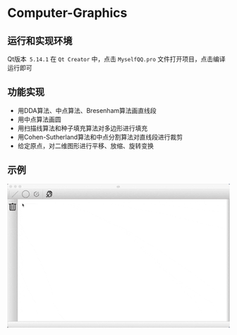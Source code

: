 # Computer-Graphics

## 运行和实现环境
Qt版本` 5.14.1`
在 `Qt Creator` 中，点击 `MyselfQQ.pro` 文件打开项目，点击编译运行即可


## 功能实现
+ 用DDA算法、中点算法、Bresenham算法画直线段
+ 用中点算法画圆
+ 用扫描线算法和种子填充算法对多边形进行填充
+ 用Cohen-Sutherland算法和中点分割算法对直线段进行裁剪
+ 给定原点，对二维图形进行平移、放缩、旋转变换

## 示例
![](qk.gif)
